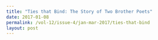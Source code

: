 ```yaml
---
title: "Ties that Bind: The Story of Two Brother Poets"
date: 2017-01-08
permalink: /vol-12/issue-4/jan-mar-2017/ties-that-bind
layout: post
---
```


